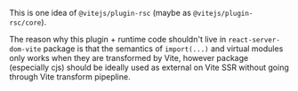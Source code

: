 This is one idea of `@vitejs/plugin-rsc` (maybe as `@vitejs/plugin-rsc/core`).

The reason why this plugin + runtime code shouldn't live in `react-server-dom-vite` package is that
the semantics of `import(...)` and virtual modules only works when they are transformed by Vite,
however package (especially cjs) should be ideally used as external on Vite SSR without going through
Vite transform pipepline.
